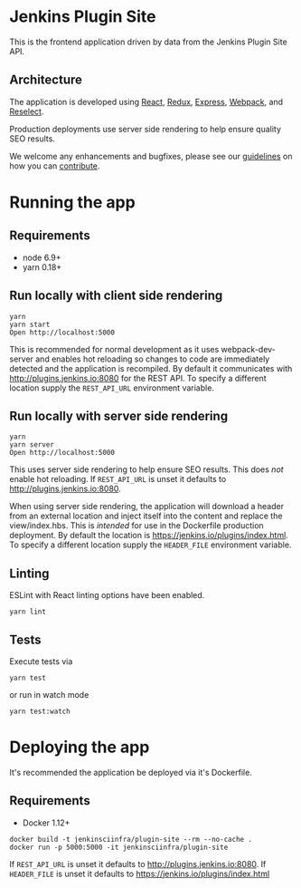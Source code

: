 # Jenkins Plugin Site
This is the frontend application driven by data from the Jenkins Plugin Site API.

## Architecture
The application is developed using [React](https://facebook.github.io/react/), [Redux](http://redux.js.org/),
[Express](http://expressjs.com/), [Webpack](https://webpack.github.io/), and
[Reselect](https://github.com/reactjs/reselect).

Production deployments use server side rendering to help ensure quality SEO results.

We welcome any enhancements and bugfixes, please see our [guidelines](CONTRIBUTING.md) on how you can
[contribute](CONTRIBUTING.md).

# Running the app

## Requirements

- node 6.9+
- yarn 0.18+

## Run locally with client side rendering
```
yarn
yarn start
Open http://localhost:5000
```
This is recommended for normal development as it uses webpack-dev-server and enables hot reloading so changes to code
are immediately detected and the application is recompiled. By default it communicates with http://plugins.jenkins.io:8080
for the REST API. To specify a different location supply the `REST_API_URL` environment variable.

## Run locally with server side rendering
```
yarn
yarn server
Open http://localhost:5000
```

This uses server side rendering to help ensure SEO results. This does _not_ enable hot reloading.
If `REST_API_URL` is unset it defaults to http://plugins.jenkins.io:8080.

When using server side rendering, the application will download a header from an external location and inject itself
into the content and replace the view/index.hbs. This is _intended_ for use in the Dockerfile production deployment.
By default the location is https://jenkins.io/plugins/index.html. To specify a different location supply the
`HEADER_FILE` environment variable.

## Linting

ESLint with React linting options have been enabled.
```
yarn lint
```

## Tests

Execute tests via
```
yarn test
```

or run in watch mode
```
yarn test:watch
```

# Deploying the app

It's recommended the application be deployed via it's Dockerfile.

## Requirements

- Docker 1.12+

```
docker build -t jenkinsciinfra/plugin-site --rm --no-cache .
docker run -p 5000:5000 -it jenkinsciinfra/plugin-site
```
 If `REST_API_URL` is unset it defaults to http://plugins.jenkins.io:8080. If `HEADER_FILE` is unset it defaults to
 https://jenkins.io/plugins/index.html

